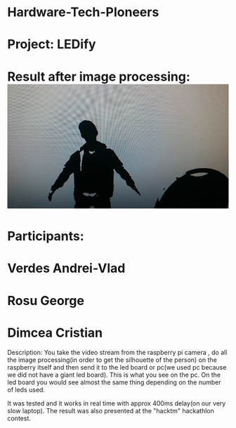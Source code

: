 Hardware-Tech-PIoneers
======================
Project: LEDify
=====================
Result after image processing: 
![alt tag](https://raw.githubusercontent.com/hacktm/Hardware-Tech-PIoneers/master/result.jpg)
=====================
Participants:
===
Verdes Andrei-Vlad
====
Rosu George
====
Dimcea Cristian
====

Description: You take the video stream from the raspberry pi camera , do all the
image processing(in order to get the silhouette of the person) on the
raspberry itself and then send it to the led board or pc(we used pc because we did not have a giant led board). This is what you see on the pc. On the led board you would see almost the same thing
depending on the number of leds used.

It was tested and it works in real time with approx 400ms delay(on our very slow laptop). The result was also presented at the "hacktm" hackathlon contest.

